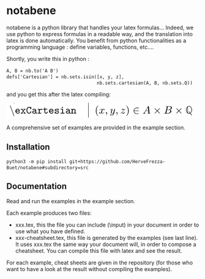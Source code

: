 # notabene

notabene is a python library that handles your latex formulas... Indeed, we use python to express formulas in a readable way, and the translation into latex is done automatically. You benefit from python functionalities as a programming language : define variables, functions, etc....

Shortly, you write this in python :

```
A, B = nb.to('A B')
defs['Cartesian'] = nb.sets.isin([x, y, z],
                                 nb.sets.cartesian(A, B, nb.sets.Q))
```

and you get this after the latex compiling:

![(from the cheat sheet)](./pics/nb-example-001.png)

A comprehensive set of examples are provided in the example section.

## Installation

```
python3 -m pip install git+https://github.com/HerveFrezza-Buet/notabene#subdirectory=src
```

## Documentation

Read and run the examples in the example section.

Each example produces two files:
- xxx.tex, this the file you can include (\input) in your document in order to use what you have defined.
- xxx-cheatsheet.tex, this file is generated by the examples (see last line). It uses xxx.tex the same way your document will, in order to compose a cheatsheet. You can compile this file with latex and see the result.

For each example, cheat sheets are given in the repository (for those who want to have a look at the result without compiling the examples).
